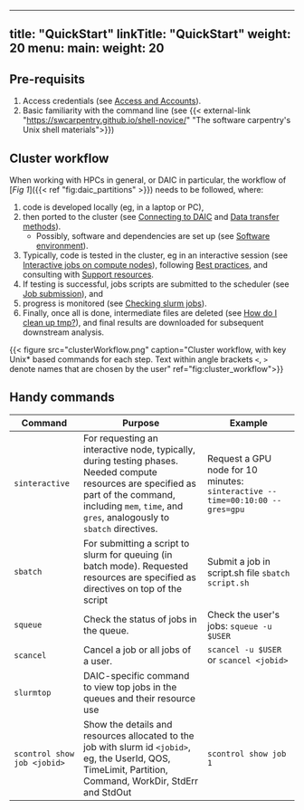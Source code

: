 
---
title: "QuickStart"
linkTitle: "QuickStart"
weight: 20
menu:
  main:
    weight: 20
---


## Pre-requisits

1. Access credentials (see [Access and Accounts](../../docs/intro_daic/access_accounts#access-and-accounts)).
2. Basic familiarity with the command line (see {{< external-link "https://swcarpentry.github.io/shell-novice/" "The software carpentry's Unix shell materials">}})


## Cluster workflow
When working with HPCs in general, or DAIC in particular, the workflow of [_Fig 1_]({{< ref "fig:daic_partitions" >}}) needs to be followed, where:
1. code is developed locally (eg, in a laptop or PC), 
2. then ported to the cluster (see [Connecting to DAIC](../../docs/connecting/) and [Data transfer methods](../../docs/filesystem/#data-transfer-methods)). 
    - Possibly, software and dependencies are set up (see [Software environment](../../docs/software_environment/)).
3. Typically, code is tested in the cluster, eg in an interactive session (see [Interactive jobs on compute nodes](../../docs/job_submissions/#interactive-jobs-on-compute-nodes)), following  [Best practices](../docs/intro_daic/guidelines#best-practices), and consulting with [Support resources](../../support/).
4. If testing is successful, jobs scripts are submitted to the scheduler (see [Job submission](../../docs/job_submissions/#job-submission-and-monitoring)), and 
5. progress is monitored (see [Checking slurm jobs](../../docs/job_submissions/#checking-slurm-jobs)).
6. Finally, once all is done, intermediate files are deleted (see [How do I clean up tmp?](../../support/faqs/job_resources#how-do-i-clean-up-tmp-when-a-job-fails)), and final results are downloaded for subsequent downstream analysis.

{{< figure src="clusterWorkflow.png" caption="Cluster workflow, with key Unix* based commands for each step. Text within angle brackets `<`, `>` denote names that are chosen by the user" ref="fig:cluster_workflow">}}



## Handy commands



| Command                            | Purpose | Example |
| ---------------------------------- | ------- | ------- |
| `sinteractive` | For requesting an interactive node, typically, during testing phases.  Needed compute resources are specified as part of the command, including `mem`, `time`, and `gres`, analogously to `sbatch` directives. | Request a GPU node for 10 minutes: `sinteractive --time=00:10:00 --gres=gpu` |
| `sbatch`       | For submitting a script to slurm for queuing (in batch mode). Requested resources are specified as directives on top of the script | Submit a job in script.sh file `sbatch script.sh`
| `squeue`       | Check the status of jobs in the queue. | Check the user's jobs: `squeue -u $USER`
| `scancel`      | Cancel a job or all jobs of a user. | `scancel -u $USER` or `scancel <jobid>` |
| `slurmtop`     | DAIC-specific command to view top jobs in the queues and their resource use |
| `scontrol show job <jobid>`| Show the details and resources allocated to the job with slurm id `<jobid>`, eg, the UserId, QOS, TimeLimit, Partition, Command, WorkDir, StdErr and StdOut | `scontrol show job 1`

